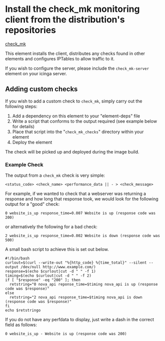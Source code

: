 # Install the check\_mk monitoring client from the distribution's repositories

[check_mk](http://mathias-kettner.com/check_mk.html)

This element installs the client, distributes any checks found in other elements
and configures IPTables to allow traffic to it.

If you wish to configure the server, please include the `check_mk-server` element on your
icinga server.

## Adding custom checks

If you wish to add a custom check to `check_mk`, simply carry out the following steps:

1. Add a dependency on this element to your "element-deps" file
2. Write a script that conforms to the output required (see example below for details)
3. Place that script into the "`check_mk_checks`" directory within your element
4. Deploy the element

The check will be picked up and deployed during the image build.

### Example Check

The output from a `check_mk` check is very simple:

    <status_code> <check_name> <performance_data || - > <check_message>

For example, if we wanted to check that a webserver was returning a response and how
long that response took, we would look for the following output for a "good" check:

    0 website_is_up response_time=0.007 Website is up (response code was 200)

or alternatively the following for a bad check:

    2 website_is_up response_time=0.002 Website is down (response code was 500)

A small bash script to achieve this is set out below.

    #!/bin/bash
    curlout=$(curl --write-out "%{http_code} %{time_total}" --silent --output /dev/null http://www.example.com/)
    response=$(echo $curlout|cut -d " " -f 1)
    timing=$(echo $curlout|cut -d " " -f 2)
    if [ "$response" -eq "200" ]; then
      retstring="0 nova_api reponse_time=$timing nova_api is up (response code was $response)"
    else
      retstring="2 nova_api response_time=$timing nova_api is down (response code was $response)"
    fi
    echo $retstringo

If you do not have any perfdata to display, just write a dash in the correct field as follows:

   `0 website_is_up - Website is up (response code was 200)`
